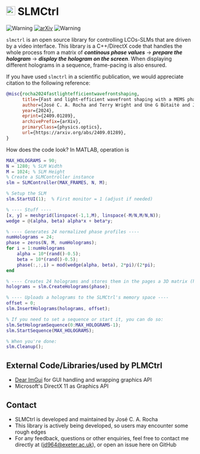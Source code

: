 # <img src="https://github.com/user-attachments/assets/92c3cc2b-c4f1-4ed0-b876-7b01cac2bc67" alt="logo" width="24"/> SLMCtrl 

![Warning](https://img.shields.io/badge/under%20development%20-yellow)
[![arXiv](https://img.shields.io/badge/arXiv-2409.01289-<COLOR>.svg)](https://arxiv.org/abs/2409.01289)
![Warning](https://img.shields.io/badge/version-0.1.2a-red)


[//]: <img src="https://github.com/user-attachments/assets/617a1f9a-7be8-4c00-a289-ed66f41fd31b" alt="mirrors_low" style="width: 100%; margin-right: 20px;">

```slmctrl``` is an open source library for controlling LCOs-SLMs that are driven by a video interface. This library is a C++/DirectX code that handles the whole process from a matrix of ***continous phase values*** → ***prepare the hologram*** → ***display the hologram on the screen***. When displaying different holograms in a sequence, frame-pacing is also ensured.

If you have used ```slmctrl``` in a scientific publication, we would appreciate citation to the following reference:
```bibtex
@misc{rocha2024fastlightefficientwavefrontshaping,
      title={Fast and light-efficient wavefront shaping with a MEMS phase-only light modulator}, 
      author={José C. A. Rocha and Terry Wright and Unė G Būtaitė and Joel Carpenter and George S. D. Gordon and David B. Phillips},
      year={2024},
      eprint={2409.01289},
      archivePrefix={arXiv},
      primaryClass={physics.optics},
      url={https://arxiv.org/abs/2409.01289}, 
}
```

How does the code look? In MATLAB, operation is

```MATLAB
MAX_HOLOGRAMS = 90; 
N = 1280; % SLM Width
M = 1024; % SLM Height
% Create a SLMController instance
slm = SLMController(MAX_FRAMES, N, M);

% Setup the SLM
slm.StartUI(1);  % First monitor = 1 (adjust if needed)

% ---- Stuff ---- 
[x, y] = meshgrid(linspace(-1,1,M), linspace(-M/N,M/N,N));
wedge = @(alpha, beta) alpha*x + beta*y;

% ---- Generates 24 normalized phase profiles ----
numHolograms = 24;
phase = zeros(N, M, numHolograms); 
for i = 1:numHolograms
    alpha = 10*(rand()-0.5);
    beta = 10*(rand()-0.5);
    phase(:,:,i) = mod(wedge(alpha, beta), 2*pi)/(2*pi);
end

% ---- Creates 24 holograms and stores them in the pages a 3D matrix (holograms) ---- 
holograms = slm.CreateHolograms(phase);

% ---- Uploads a holograms to the SLMCtrl's memory space ----
offset = 0;
slm.InsertHolograms(holograms, offset);

% If you need to set a sequence or start it, you can do so:
slm.SetHologramSequence(0:MAX_HOLOGRAMS-1);  
slm.StartSequence(MAX_HOLOGRAMS); 

% When you're done:
slm.Cleanup();
```

## External Code/Libraries/used by PLMCtrl
* [Dear ImGui](https://github.com/ocornut/imgui) for GUI handling and wrapping graphics API
* Microsoft's DirectX 11 as Graphics API

## Contact
* SLMCtrl is developed and maintained by José C. A. Rocha
* This library is actively being developed, so users may encounter some rough edges
* For any feedback, questions or other enquiries, feel free to contact me directly at (jd964@exeter.ac.uk), or open an issue here on GitHub










